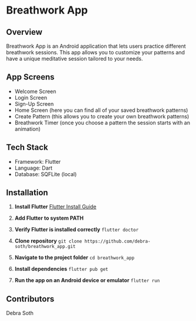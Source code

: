 # Breathwork App

## Overview
Breathwork App is an Android application that lets users practice different breathwork sessions. This app allows you to customize your patterns and have a unique meditative session tailored to your needs.

## App Screens
- Welcome Screen
- Login Screen
- Sign-Up Screen
- Home Screen (here you can find all of your saved breathwork patterns)
- Create Pattern (this allows you to create your own breathwork patterns)
- Breathwork Timer (once you choose a pattern the session starts with an animation)

## Tech Stack
- Framework: Flutter
- Language: Dart
- Database: SQFLite (local)

## Installation
  
1. **Install Flutter**
  [Flutter Install Guide](https://docs.flutter.dev/get-started/install)

2. **Add Flutter to system PATH**
  
3. **Verify Flutter is installed correctly**
     `flutter doctor`
     
4. **Clone repository**
     `git clone https://github.com/debra-soth/breathwork_app.git`
     
5. **Navigate to the project folder**
     `cd breathwork_app`
     
6. **Install dependencies**
     `flutter pub get`
     
7. **Run the app on an Android device or emulator**
     `flutter run`
     
## Contributors
Debra Soth
